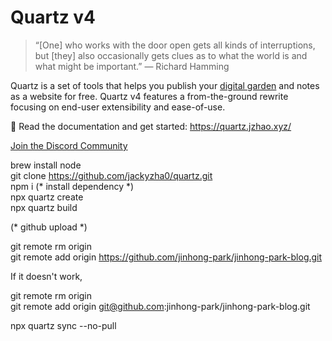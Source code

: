 # Quartz v4

> “[One] who works with the door open gets all kinds of interruptions, but [they] also occasionally gets clues as to what the world is and what might be important.” — Richard Hamming

Quartz is a set of tools that helps you publish your [digital garden](https://jzhao.xyz/posts/networked-thought) and notes as a website for free.
Quartz v4 features a from-the-ground rewrite focusing on end-user extensibility and ease-of-use.

🔗 Read the documentation and get started: https://quartz.jzhao.xyz/

[Join the Discord Community](https://discord.gg/cRFFHYye7t)

brew install node  
git clone https://github.com/jackyzha0/quartz.git  
npm i  (* install dependency *)  
npx quartz create  
npx quartz build  

(* github upload *)

git remote rm origin  
git remote add origin https://github.com/jinhong-park/jinhong-park-blog.git  

If it doesn't work,   

git remote rm origin  
git remote add origin git@github.com:jinhong-park/jinhong-park-blog.git  

npx quartz sync --no-pull  
